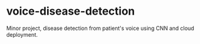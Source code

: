 # voice-disease-detection
Minor project, disease detection from patient's voice using CNN and cloud deployment. 

